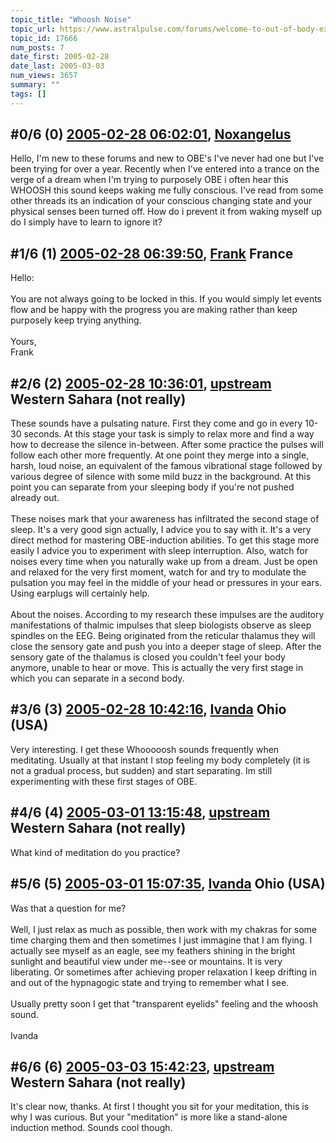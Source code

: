 ```yaml
---
topic_title: "Whoosh Noise"
topic_url: https://www.astralpulse.com/forums/welcome-to-out-of-body-experiences!/whoosh-noise
topic_id: 17666
num_posts: 7
date_first: 2005-02-28
date_last: 2005-03-03
num_views: 3657
summary: ""
tags: []
---
```


## \#0/6 (0) [2005-02-28 06:02:01](https://www.astralpulse.com/forums/index.php?msg=152906), [Noxangelus](https://www.astralpulse.com/forums/profile/?u=8378)  ##
<section>
Hello, I'm new to these forums and new to OBE's I've never had one but I've been trying for over a year. Recently when I've entered into a trance on the verge of a dream when I'm trying to purposely OBE i often hear this WHOOSH this sound keeps waking me fully conscious. I've read from some other threads its an indication of your conscious changing state and your physical senses been turned off. How do i prevent it from waking myself up do I simply have to learn to ignore it?
</section>

## \#1/6 (1) [2005-02-28 06:39:50](https://www.astralpulse.com/forums/index.php?msg=152910), [Frank](https://www.astralpulse.com/forums/profile/?u=359) France ##
<section>
Hello:
<br>
<br>
You are not always going to be locked in this. If you would simply let events flow and be happy with the progress you are making rather than keep purposely keep trying anything.
<br>
<br>
Yours,
<br>
Frank
</section>

## \#2/6 (2) [2005-02-28 10:36:01](https://www.astralpulse.com/forums/index.php?msg=152937), [upstream](https://www.astralpulse.com/forums/profile/?u=5864) Western Sahara (not really) ##
<section>
These sounds have a pulsating nature. First they come and go in every 10-30 seconds. At this stage your task is simply to relax more and find a way how to decrease the silence in-between. After some practice the pulses will follow each other more frequently. At one point they merge into a single, harsh, loud noise, an equivalent of the famous vibrational stage followed by various degree of silence with some mild buzz in the background. At this point you can separate from your sleeping body if you're not pushed already out.
<br>
<br>
These noises mark that your awareness has infiltrated the second stage of sleep. It's a very good sign actually, I advice you to say with it. It's a very direct method for mastering OBE-induction abilities. To get this stage more easily I advice you to experiment with sleep interruption. Also, watch for noises every time when you naturally wake up from a dream. Just be open and relaxed for the very first moment, watch for and try to modulate the pulsation you may feel in the middle of your head or pressures in your ears. Using earplugs will certainly help.
<br>
<br>
About the noises. According to my research these impulses are the auditory manifestations of thalmic impulses that sleep biologists observe as sleep spindles on the EEG. Being originated from the reticular thalamus they will close the sensory gate and push you into a deeper stage of sleep. After the sensory gate of the thalamus is closed you couldn't feel your body anymore, unable to hear or move. This is actually the very first stage in which you can separate in a second body.
</section>

## \#3/6 (3) [2005-02-28 10:42:16](https://www.astralpulse.com/forums/index.php?msg=152939), [Ivanda](https://www.astralpulse.com/forums/profile/?u=8260) Ohio (USA) ##
<section>
Very interesting. I get these Whooooosh sounds frequently when meditating. Usually at that instant I stop feeling my body completely (it is not a gradual process, but sudden) and start separating. Im still experimenting with these first stages of OBE.
</section>

## \#4/6 (4) [2005-03-01 13:15:48](https://www.astralpulse.com/forums/index.php?msg=153234), [upstream](https://www.astralpulse.com/forums/profile/?u=5864) Western Sahara (not really) ##
<section>
What kind of meditation do you practice?
</section>

## \#5/6 (5) [2005-03-01 15:07:35](https://www.astralpulse.com/forums/index.php?msg=153261), [Ivanda](https://www.astralpulse.com/forums/profile/?u=8260) Ohio (USA) ##
<section>
Was that a question for me?
<br>
<br>
Well, I just relax as much as possible, then work with my chakras for some time charging them and then sometimes I just immagine that I am flying. I actually see myself as an eagle, see my feathers shining in the bright sunlight and beautiful view under me--see or mountains. It is very liberating. Or sometimes after achieving proper relaxation I keep drifting in and out of the hypnagogic state and trying to remember what I see.
<br>
<br>
Usually pretty soon I get that "transparent eyelids" feeling and the whoosh sound.
<br>
<br>
Ivanda
</section>

## \#6/6 (6) [2005-03-03 15:42:23](https://www.astralpulse.com/forums/index.php?msg=153632), [upstream](https://www.astralpulse.com/forums/profile/?u=5864) Western Sahara (not really) ##
<section>
It's clear now, thanks. At first I thought you sit for your meditation, this is why I was curious. But your "meditation" is more like a stand-alone induction method. Sounds cool though.
</section>